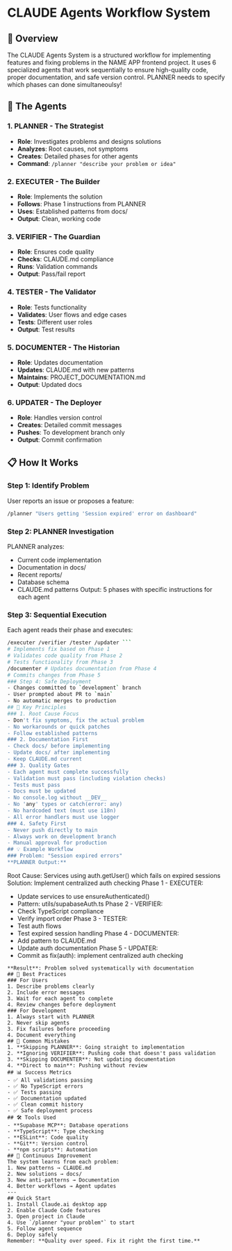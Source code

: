 # CLAUDE Agents Workflow System
## 🚀 Overview
The CLAUDE Agents System is a structured workflow for implementing
features and fixing problems in the NAME APP frontend project. It uses
6 specialized agents that work sequentially to ensure high-quality
code, proper documentation, and safe version control. PLANNER needs to
specify which phases can done simultaneoulsy!
## 🤖 The Agents
### 1. PLANNER - The Strategist
- **Role**: Investigates problems and designs solutions
- **Analyzes**: Root causes, not symptoms
- **Creates**: Detailed phases for other agents
- **Command**: `/planner "describe your problem or idea"`
### 2. EXECUTER - The Builder
- **Role**: Implements the solution
- **Follows**: Phase 1 instructions from PLANNER
- **Uses**: Established patterns from docs/
- **Output**: Clean, working code
### 3. VERIFIER - The Guardian
- **Role**: Ensures code quality
- **Checks**: CLAUDE.md compliance
- **Runs**: Validation commands
- **Output**: Pass/fail report
### 4. TESTER - The Validator
- **Role**: Tests functionality
- **Validates**: User flows and edge cases
- **Tests**: Different user roles
- **Output**: Test results
### 5. DOCUMENTER - The Historian
- **Role**: Updates documentation
- **Updates**: CLAUDE.md with new patterns
- **Maintains**: PROJECT_DOCUMENTATION.md
- **Output**: Updated docs
### 6. UPDATER - The Deployer
- **Role**: Handles version control
- **Creates**: Detailed commit messages
- **Pushes**: To development branch only
- **Output**: Commit confirmation
## 📋 How It Works
### Step 1: Identify Problem
User reports an issue or proposes a feature:
```bash
/planner "Users getting 'Session expired' error on dashboard"
```
### Step 2: PLANNER Investigation
PLANNER analyzes:
- Current code implementation
- Documentation in docs/
- Recent reports/
- Database schema
- CLAUDE.md patterns
Output: 5 phases with specific instructions for each agent
### Step 3: Sequential Execution
Each agent reads their phase and executes:
```bash
/executer /verifier /tester /updater ```
# Implements fix based on Phase 1
# Validates code quality from Phase 2
# Tests functionality from Phase 3
/documenter # Updates documentation from Phase 4
# Commits changes from Phase 5
### Step 4: Safe Deployment
- Changes committed to `development` branch
- User prompted about PR to `main`
- No automatic merges to production
## 🎯 Key Principles
### 1. Root Cause Focus
- Don't fix symptoms, fix the actual problem
- No workarounds or quick patches
- Follow established patterns
### 2. Documentation First
- Check docs/ before implementing
- Update docs/ after implementing
- Keep CLAUDE.md current
### 3. Quality Gates
- Each agent must complete successfully
- Validation must pass (including violation checks)
- Tests must pass
- Docs must be updated
- No console.log without __DEV__
- No 'any' types or catch(error: any)
- No hardcoded text (must use i18n)
- All error handlers must use logger
### 4. Safety First
- Never push directly to main
- Always work on development branch
- Manual approval for production
## 💡 Example Workflow
### Problem: "Session expired errors"
**PLANNER Output:**
```
Root Cause: Services using auth.getUser() which fails on expired
sessions
Solution: Implement centralized auth checking
Phase 1 - EXECUTER:
- Update services to use ensureAuthenticated()
- Pattern: utils/supabaseAuth.ts
Phase 2 - VERIFIER:
- Check TypeScript compliance
- Verify import order
Phase 3 - TESTER:
- Test auth flows
- Test expired session handling
Phase 4 - DOCUMENTER:
- Add pattern to CLAUDE.md
- Update auth documentation
Phase 5 - UPDATER:
- Commit as fix(auth): implement centralized auth checking
```
**Result**: Problem solved systematically with documentation
## 📝 Best Practices
### For Users
1. Describe problems clearly
2. Include error messages
3. Wait for each agent to complete
4. Review changes before deployment
### For Development
1. Always start with PLANNER
2. Never skip agents
3. Fix failures before proceeding
4. Document everything
## 🚫 Common Mistakes
1. **Skipping PLANNER**: Going straight to implementation
2. **Ignoring VERIFIER**: Pushing code that doesn't pass validation
3. **Skipping DOCUMENTER**: Not updating documentation
4. **Direct to main**: Pushing without review
## 📊 Success Metrics
- ✅ All validations passing
- ✅ No TypeScript errors
- ✅ Tests passing
- ✅ Documentation updated
- ✅ Clean commit history
- ✅ Safe deployment process
## 🛠 Tools Used
- **Supabase MCP**: Database operations
- **TypeScript**: Type checking
- **ESLint**: Code quality
- **Git**: Version control
- **npm scripts**: Automation
## 🔄 Continuous Improvement
The system learns from each problem:
1. New patterns → CLAUDE.md
2. New solutions → docs/
3. New anti-patterns → Documentation
4. Better workflows → Agent updates
---
## Quick Start
1. Install Claude.ai desktop app
2. Enable Claude Code features
3. Open project in Claude
4. Use `/planner "your problem"` to start
5. Follow agent sequence
6. Deploy safely
Remember: **Quality over speed. Fix it right the first time.**
